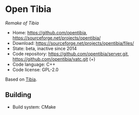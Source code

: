 # Open Tibia

_Remake of Tibia_

- Home: https://github.com/opentibia, https://sourceforge.net/projects/opentibia/
- Download: https://sourceforge.net/projects/opentibia/files/
- State: beta, inactive since 2014
- Code repository: https://github.com/opentibia/server.git, https://github.com/opentibia/yatc.git (+)
- Code language: C++
- Code license: GPL-2.0

Based on [Tibia](http://tibia.wikia.com/wiki/CipSoft_GmbH).

## Building

- Build system: CMake